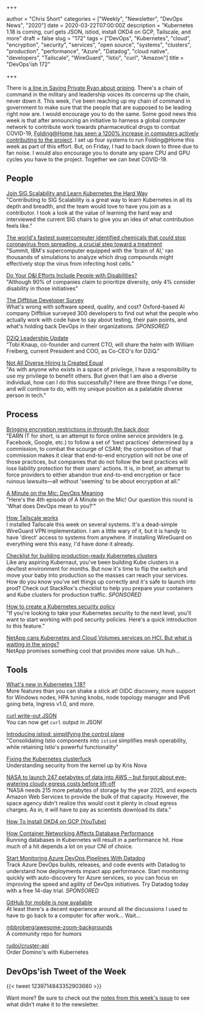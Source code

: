 +++

author = "Chris Short"
categories = ["Weekly", "Newsletter", "DevOps News", "2020"]
date = 2020-03-22T07:00:00Z
description = "Kubernetes 1.18 is coming, curl gets JSON, istiod, install OKD4 on GCP, Tailscale, and more"
draft = false
slug = "172"
tags = ["DevOps", "Kubernetes", "cloud", "encryption", "security", "services", "open source", "systems", "clusters", "production", "performance", "Azure", "Datadog", "cloud native", "developers", "Tailscale", "WireGuard", "Istio", "curl", "Amazon"]
title = "DevOps'ish 172"

+++

There is [a line in Saving Private Ryan about griping](https://www.dailymotion.com/video/x4h4db5). There's a chain of command in the military and leadership voices its concerns up the chain, never down it. This week, I've been reaching up my chain of command in government to make sure that the people that are supposed to be leading right now are. I would encourage you to do the same. Some good news this week is that after announcing an initiative to harness a global computer network to contribute work towards pharmaceutical drugs to combat COVID-19, [Folding@Home has seen a 1200% increase in computers actively contributing to the project](https://cointelegraph.com/news/foldinghome-surpasses-400-000-users-amid-crypto-contribution). I set up four systems to run Folding@Home this week as part of this effort. But, on Friday, I had to back down to three due to fan noise. I would also encourage you to donate any spare CPU and GPU cycles you have to the project. Together we can beat COVID-19.

## People

[Join SIG Scalability and Learn Kubernetes the Hard Way](https://kubernetes.io/blog/2020/03/19/join-sig-scalability/)  
"Contributing to SIG Scalability is a great way to learn Kubernetes in all its depth and breadth, and the team would love to have you join as a contributor. I took a look at the value of learning the hard way and interviewed the current SIG chairs to give you an idea of what contribution feels like."

[The world's fastest supercomputer identified chemicals that could stop coronavirus from spreading, a crucial step toward a treatment](https://www.cnn.com/2020/03/19/us/fastest-supercomputer-coronavirus-scn-trnd/index.html)  
"Summit, IBM's supercomputer equipped with the 'brain of AI,' ran thousands of simulations to analyze which drug compounds might effectively stop the virus from infecting host cells."

[Do Your D&I Efforts Include People with Disabilities?](https://hbr.org/2020/03/do-your-di-efforts-include-people-with-disabilities)  
"Although 90% of companies claim to prioritize diversity, only 4% consider disability in those initiatives"

[The Diffblue Developer Survey](https://www.diffblue.com/Education/research_papers/2019-diffblue-developer-survey/?utm_source=newsletter&utm_medium=email&utm_campaign=DevOpsIsh)  
What's wrong with software speed, quality, and cost? Oxford-based AI company Diffblue surveyed 300 developers to find out what the people who actually work with code have to say about testing, their pain points, and what's holding back DevOps in their organizations. *SPONSORED*

[D2iQ Leadership Update](https://d2iq.com/blog/d2iq-leadership-update)  
"Tobi Knaup, co-founder and current CTO, will share the helm with William Freiberg, current President and COO, as Co-CEO's for D2iQ."

[Not All Diverse Hiring Is Created Equal](https://peopleofcolorintech.com/articles/not-all-diverse-hiring-is-created-equal/)  
"As with anyone who exists in a space of privilege, I have a responsibility to use my privilege to benefit others. But given that I am also a diverse individual, how can I do this successfully? Here are three things I've done, and will continue to do, with my unique position as a palatable diverse person in tech."

## Process

[Bringing encryption restrictions in through the back door](https://lwn.net/SubscriberLink/815137/fb7bca4bc7bf5f0b/)  
"EARN IT for short, is an attempt to force online service providers (e.g. Facebook, Google, etc.) to follow a set of 'best practices' determined by a commission, to combat the scourge of CSAM; the composition of that commission makes it clear that end-to-end encryption will not be one of those practices, but companies that do not follow the best practices will lose liability protection for their users' actions. It is, in brief, an attempt to force providers to either abandon true end-to-end encryption or face ruinous lawsuits—all without 'seeming' to be about encryption at all."

[A Minute on the Mic: DevOps Meaning](https://aminuteonthemic.com/episodes/episode4/)  
"Here's the 4th episode of A Minute on the Mic! Our question this round is 'What does DevOps mean to you?'"

[How Tailscale works](https://tailscale.com/blog/how-tailscale-works/)  
I installed Tailscale this week on several systems. It's a dead-simple WireGuard VPN implementation. I am a little wary of it, but it is handy to have 'direct' access to systems from anywhere. If installing WireGuard on everything were this easy, I'd have done it already.

[Checklist for building production-ready Kubernetes clusters](https://devopsi.sh/production-ready-c00e9)  
Like any aspiring Kubernaut, you've been building Kube clusters in a dev/test environment for months. But now it's time to flip the switch and move your baby into production so the masses can reach your services. How do you know you've set things up correctly and it's safe to launch into prod? Check out StackRox's checklist to help you prepare your containers and Kube clusters for production traffic. *SPONSORED*

[How to create a Kubernetes security policy](https://www.techrepublic.com/article/how-to-create-a-kubernetes-security-policy/)  
"If you're looking to take your Kubernetes security to the next level, you'll want to start working with pod security policies. Here's a quick introduction to this feature."

[NetApp cans Kubernetes and Cloud Volumes services on HCI. But what is waiting in the wings?](https://blocksandfiles.com/2020/03/20/netapp-nks-and-cloud-volumes-on-hci/)  
NetApp promises something cool that provides more value. Uh huh...

## Tools

[What's new in Kubernetes 1.18?](https://sysdig.com/blog/whats-new-kubernetes-1-18/)  
More features than you can shake a stick at! OIDC discovery, more support for Windows nodes, HPA tuning knobs, node topology manager and IPv6 going beta, Ingress v1.0, and more.

[curl write-out JSON](https://daniel.haxx.se/blog/2020/03/17/curl-write-out-json/)  
You can now get `curl` output in JSON!

[Introducing istiod: simplifying the control plane](https://istio.io/blog/2020/istiod/)  
"Consolidating Istio components into `istiod` simplifies mesh operability, while retaining Istio's powerful functionality"

[Fixing the Kubernetes clusterfuck](https://fosdem.org/2020/schedule/event/kubernetes/)  
Understanding security from the kernel up by Kris Nova

[NASA to launch 247 petabytes of data into AWS – but forgot about eye-watering cloudy egress costs before lift-off](https://www.theregister.co.uk/2020/03/19/nasa_cloud_data_migration_mess/)  
"NASA needs 215 more petabytes of storage by the year 2025, and expects Amazon Web Services to provide the bulk of that capacity. However, the space agency didn't realize this would cost it plenty in cloud egress charges. As in, it will have to pay as scientists download its data."

[How To Install OKD4 on GCP (YouTube)](https://youtu.be/2UwQD0diUxk)

[How Container Networking Affects Database Performance](https://www.percona.com/blog/2020/03/18/how-container-networking-affects-database-performance/)  
Running databases in Kubernetes will result in a performance hit. How much of a hit depends a lot on your CNI of choice.

[Start Monitoring Azure DevOps Pipelines With Datadog](https://www.datadoghq.com/dg/monitor/azure-devops-monitoring/?utm_source=Advertisement&utm_medium=Advertisement&utm_campaign=DevOpsish-Newsletter05&utm_content=AzureDevOps)  
Track Azure DevOps builds, releases, and code events with Datadog to understand how deployments impact app performance. Start monitoring quickly with auto-discovery for Azure services, so you can focus on improving the speed and agility of DevOps initiatives. Try Datadog today with a free 14-day trial. *SPONSORED*

[GitHub for mobile is now available](https://github.blog/2020-03-17-github-for-mobile-is-now-available/)  
At least there's a decent experience around all the discussions I used to have to go back to a computer for after work... Wait...

[mbbroberg/awesome-zoom-backgrounds](https://github.com/mbbroberg/awesome-zoom-backgrounds)  
A community repo for humors

[rudoi/cruster-api](https://github.com/rudoi/cruster-api)  
Order Domino's with Kubernetes

## DevOps'ish Tweet of the Week

{{< tweet 1239714843352903680 >}}

Want more? Be sure to check out the [notes from this week's issue](https://devopsish.com/172/notes/) to see what didn't make it to the newsletter.
